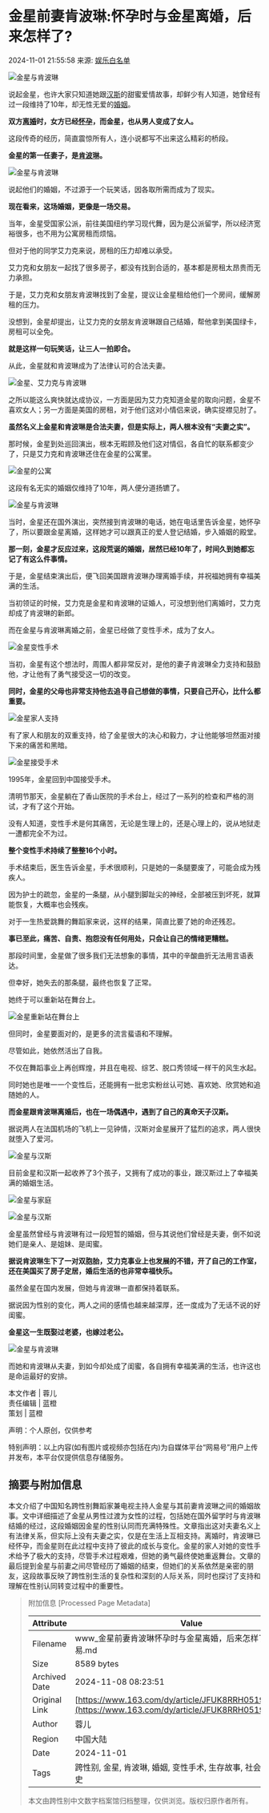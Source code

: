# 金星前妻肯波琳:怀孕时与金星离婚，后来怎样了?

2024-11-01 21:55:58 来源: [娱乐白名单](https://www.163.com/dy/media/T1452495060001.html)

![金星与肯波琳](https://nimg.ws.126.net/?url=http%3A%2F%2Fdingyue.ws.126.net%2F2024%2F1101%2F8d38baafj00sm9yhj0004d000p0003bm.jpg&thumbnail=660x2147483647&quality=80&type=jpg)

说起金星，也许大家只知道她跟[汉斯](https://ent.163.com/keywords/6/4/6c4965af/1.html)的甜蜜爱情故事，却鲜少有人知道，她曾经有过一段维持了10年，却无性无爱的[婚姻](https://ent.163.com/keywords/5/5/5a5a59fb/1.html)。

**双方[离婚](https://ent.163.com/keywords/7/b/79bb5a5a/1.html)时，女方已经[怀孕](https://ent.163.com/keywords/6/0/60005b55/1.html)，而金星，也从男人变成了女人。**

这段传奇的经历，简直震惊所有人，连小说都写不出来这么精彩的桥段。

**金星的第一任妻子，是[肯波琳](https://ent.163.com/keywords/8/a/80af6ce27433/1.html)。**

![金星与肯波琳](https://nimg.ws.126.net/?url=http%3A%2F%2Fdingyue.ws.126.net%2F2024%2F1101%2F030eb886j00sm9yhj0019d000qo00j4m.jpg&thumbnail=660x2147483647&quality=80&type=jpg)

说起他们的婚姻，不过源于一个玩笑话，因各取所需而成为了现实。

**现在看来，这场婚姻，更像是一场交易。**

当年，金星受国家公派，前往美国纽约学习现代舞，因为是公派留学，所以经济宽裕很多，也不用为公寓房租而烦恼。

但对于他的同学艾力克来说，房租的压力却难以承受。

艾力克和女朋友一起找了很多房子，都没有找到合适的，基本都是房租太昂贵而无力承担。

于是，艾力克和女朋友肯波琳找到了金星，提议让金星租给他们一个房间，缓解房租的压力。

没想到，金星却提出，让艾力克的女朋友肯波琳跟自己结婚，帮他拿到美国绿卡，房租可以全免。

**就是这样一句玩笑话，让三人一拍即合。**

从此，金星就和肯波琳成为了法律认可的合法夫妻。

![金星、艾力克与肯波琳](https://nimg.ws.126.net/?url=http%3A%2F%2Fdingyue.ws.126.net%2F2024%2F1101%2Ffdb2e28aj00sm9yhj000od000gy00bjm.jpg&thumbnail=660x2147483647&quality=80&type=jpg)

之所以能这么爽快就达成协议，一方面是因为艾力克知道金星的取向问题，金星不喜欢女人；另一方面是美国的房租，对于他们这对小情侣来说，确实捉襟见肘了。

**虽然名义上金星和肯波琳是合法夫妻，但是实际上，两人根本没有“夫妻之实”。**

那时候，金星到处巡回演出，根本无暇顾及他们这对情侣，各自忙的联系都变少了，只是艾力克和肯波琳还住在金星的公寓里。

![金星的公寓](https://nimg.ws.126.net/?url=http%3A%2F%2Fdingyue.ws.126.net%2F2024%2F1101%2Fada8547fj00sm9yhj000nd000ci00dkm.jpg&thumbnail=660x2147483647&quality=80&type=jpg)

这段有名无实的婚姻仅维持了10年，两人便分道扬镳了。

![金星与肯波琳](https://nimg.ws.126.net/?url=http%3A%2F%2Fdingyue.ws.126.net%2F2024%2F1101%2Fe67bbac8j00sm9yhj0005d000p0003bm.jpg&thumbnail=660x2147483647&quality=80&type=jpg)

当时，金星还在国外演出，突然接到肯波琳的电话，她在电话里告诉金星，她怀孕了，所以要跟金星离婚，这样她才可以跟真正的爱人登记结婚，步入婚姻的殿堂。

**那一刻，金星才反应过来，这段荒诞的婚姻，居然已经10年了，时间久到她都忘记了有这么件事情。**

于是，金星结束演出后，便飞回美国跟肯波琳办理离婚手续，并祝福她拥有幸福美满的生活。

当初领证的时候，艾力克是金星和肯波琳的证婚人，可没想到他们离婚时，艾力克却成了肯波琳的新郎。

而在金星与肯波琳离婚之前，金星已经做了变性手术，成为了女人。

![金星变性手术](https://nimg.ws.126.net/?url=http%3A%2F%2Fdingyue.ws.126.net%2F2024%2F1101%2F887b7b66j00sm9yhj002qd000u00140m.jpg&thumbnail=660x2147483647&quality=80&type=jpg)

当初，金星有这个想法时，周围人都非常反对，是他的妻子肯波琳全力支持和鼓励他，才让他有了勇气接受这一切的改变。

**同时，金星的父母也非常支持他去追寻自己想做的事情，只要自己开心，比什么都重要。**

![金星家人支持](https://nimg.ws.126.net/?url=http%3A%2F%2Fdingyue.ws.126.net%2F2024%2F1101%2Fac6b5104j00sm9yhj000cd000b1007om.jpg&thumbnail=660x2147483647&quality=80&type=jpg)

有了家人和朋友的双重支持，给了金星很大的决心和毅力，才让他能够坦然面对接下来的痛苦和黑暗。

![金星接受手术](https://nimg.ws.126.net/?url=http%3A%2F%2Fdingyue.ws.126.net%2F2024%2F1101%2Fd64e324fj00sm9yhj0005d000p0003bm.jpg&thumbnail=660x2147483647&quality=80&type=jpg)

1995年，金星回到中国接受手术。

清明节那天，金星躺在了香山医院的手术台上，经过了一系列的检查和严格的测试，才有了这个开始。

没有人知道，变性手术是何其痛苦，无论是生理上的，还是心理上的，说从地狱走一遭都完全不为过。

**整个变性手术持续了整整16个小时。**

手术结束后，医生告诉金星，手术很顺利，只是她的一条腿要废了，可能会成为残疾人。

因为护士的疏忽，金星的一条腿，从小腿到脚趾尖的神经，全部被压到坏死，就算能恢复，大概率也会残疾。

对于一生热爱跳舞的舞蹈家来说，这样的结果，简直比要了她的命还残忍。

**事已至此，痛苦、自责、抱怨没有任何用处，只会让自己的情绪更糟糕。**

那段时间里，金星做了很多我们无法想象的事情，其中的辛酸曲折无法用言语表达。

但幸好，她失去的那条腿，最终也恢复了正常。

她终于可以重新站在舞台上。

![金星重新站在舞台上](https://nimg.ws.126.net/?url=http%3A%2F%2Fdingyue.ws.126.net%2F2024%2F1101%2F58cbb9ddj00sm9yhj000td000hs00ofm.jpg&thumbnail=660x2147483647&quality=80&type=jpg)

但同时，金星要面对的，是更多的流言蜚语和不理解。

尽管如此，她依然活出了自我。

不仅在舞蹈事业上再创辉煌，并且在电视、综艺、脱口秀领域一样干的风生水起。

同时她也是唯一一个变性后，还能拥有一批忠实粉丝认可她、喜欢她、欣赏她和追随她的人。

**而金星跟肯波琳离婚后，也在一场偶遇中，遇到了自己的真命天子汉斯。**

据说两人在法国机场的飞机上一见钟情，汉斯对金星展开了猛烈的追求，两人很快就堕入了爱河。

![金星与汉斯](https://nimg.ws.126.net/?url=http%3A%2F%2Fdingyue.ws.126.net%2F2024%2F1101%2Fa98cc009j00sm9yhj000td000hs00hum.jpg&thumbnail=660x2147483647&quality=80&type=jpg)

目前金星和汉斯一起收养了3个孩子，又拥有了成功的事业，跟汉斯过上了幸福美满的婚姻生活。

![金星与家庭](https://nimg.ws.126.net/?url=http%3A%2F%2Fdingyue.ws.126.net%2F2024%2F1101%2Feef68971j00sm9yhj002gd000u000n9m.jpg&thumbnail=660x2147483647&quality=80&type=jpg)

![金星与汉斯](https://nimg.ws.126.net/?url=http%3A%2F%2Fdingyue.ws.126.net%2F2024%2F1101%2Ffd9d6de1j00sm9yhj0004d000p0003bm.jpg&thumbnail=660x2147483647&quality=80&type=jpg)

金星虽然曾经与肯波琳有过一段短暂的婚姻，但与其说他们曾经是夫妻，倒不如说她们是亲人、是姐妹、是闺蜜。

**据说肯波琳生下了一对双胞胎，艾力克事业上也发展的不错，开了自己的工作室，还在美国买了房子定居，婚后生活的也非常幸福快乐。**

虽然金星在国内发展，但她与肯波琳一直都保持着联系。

据说因为性别的变化，两人之间的感情也越来越深厚，还一度成为了无话不说的好闺蜜。

**金星这一生既娶过老婆，也嫁过老公。**

![金星与肯波琳](https://nimg.ws.126.net/?url=http%3A%2F%2Fdingyue.ws.126.net%2F2024%2F1101%2F57c459e9j00sm9yhk000fd000b400b4m.jpg&thumbnail=660x2147483647&quality=80&type=jpg)

而她和肯波琳从夫妻，到如今却处成了闺蜜，各自拥有幸福美满的生活，也许这也是命运最好的安排。

本文作者 | 蓉儿  
责任编辑 | 蓝橙  
策划 | 蓝橙  

声明：个人原创，仅供参考

特别声明：以上内容(如有图片或视频亦包括在内)为自媒体平台“网易号”用户上传并发布，本平台仅提供信息存储服务。

## 摘要与附加信息

<!-- tcd_abstract -->
本文介绍了中国知名跨性别舞蹈家兼电视主持人金星与其前妻肯波琳之间的婚姻故事。文中详细描述了金星从男性过渡为女性的过程，包括她在国外留学时与肯波琳结婚的经过，这段婚姻因金星的性别认同而充满特殊性。文章指出这对夫妻名义上有法律关系，但实际上没有夫妻之实，仅是在生活上互相支持。离婚时，肯波琳已经怀孕，而金星则在此过程中支持了彼此的成长与变化。金星的家人对她的变性手术给予了极大的支持，尽管手术过程艰难，但她的勇气最终使她重返舞台。文章的最后提到金星与前妻之间尽管经历了婚姻的结束，但她们的关系依然是亲密的朋友，这段故事反映了跨性别生活的复杂性和深刻的人际关系，同时也探讨了支持和理解在性别认同转变过程中的重要性。
<!-- tcd_abstract_end -->

> 附加信息 [Processed Page Metadata]
>
> | Attribute       | Value                                  |
> |-----------------|----------------------------------------|
> | Filename        | www_金星前妻肯波琳怀孕时与金星离婚，后来怎样了_-_网易.md                             |
> | Size            | 8589 bytes                           |
> | Archived Date   | 2024-11-08 08:23:51                             |
> | Original Link   | [https://www.163.com/dy/article/JFUK8RRH05198CHE.html](https://www.163.com/dy/article/JFUK8RRH05198CHE.html)                       |
> | Author          | 蓉儿                               |
> | Region          | 中国大陆                               |
> | Date            | 2024-11-01                                 |
> | Tags            | 跨性别, 金星, 肯波琳, 婚姻, 变性手术, 生存故事, 社会支持, 情感历史                                 |
>
> 本文由跨性别中文数字档案馆归档整理，仅供浏览。版权归原作者所有。
>
